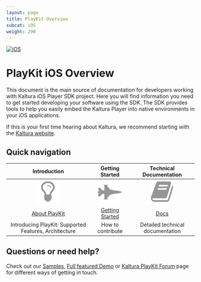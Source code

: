 ```yaml
---
layout: page
title: PlayKit Overview
subcat: iOS
weight: 290
---
```


[![iOS](https://img.shields.io/badge/iOS-Supported-green.svg)](https://github.com/kaltura/playkit-ios)

# PlayKit iOS Overview

This document is the main source of documentation for developers working with Kaltura iOS Player SDK project. Here you will find information you need to get started developing your software using the SDK. The SDK provides tools to help you easily embed the Kaltura Player into native environments in your iOS applications.

If this is your first time hearing about Kaltura, we recommend starting with the [Kaltura website](http://corp.kaltura.com/).


## Quick navigation

|                        Introduction                       |                     Getting Started                    |           Technical Documentation           |
|:-----------------------------------------------------:|:------------------------------------------------------:|:-------------------------------------------:|
|             ![help](./iOS-images/overView.png)            |            ![help](./iOS-images/getStarted.png)            |           ![help](./iOS-images/TD.png)          |
| [About PlayKit](https://forum.kaltura.org/c/playkit)  | [Getting Started](https://github.com/kaltura/DeveloperPortalDocs/blob/playkit/documentation/PlayKit/iOS_Introduction.md) | [Docs](https://forum.kaltura.org/c/playkit) |
| Introducing PlayKit: Supported Features, Architecture                                      | How to contribute | Detailed technical documentation |

## Questions or need help?

Check out our [Samples](https://github.com/kaltura/playkit-ios-samples), [Full featured Demo](https://github.com/kaltura/playkit-ios-demo)  or [Kaltura PlayKit Forum](https://forum.kaltura.org/c/playkit) page for different ways of getting in touch.
